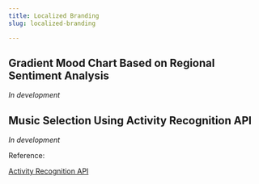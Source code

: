 ```yaml
---
title: Localized Branding
slug: localized-branding

---
```

## Gradient Mood Chart Based on Regional Sentiment Analysis

_In development_

## Music Selection Using Activity Recognition API

_In development_

Reference:

[Activity Recognition API](https://developers.google.com/location-context/activity-recognition)